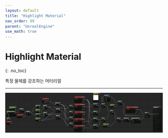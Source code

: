 ```yaml
---
layout: default
title: "Highlight Material"
nav_order: 99
parent: "UnrealEngine"
use_math: true
---
```


# Highlight Material
{: .no_toc}

특정 물체를 강조하는 머터리얼

---

<img src="/images/Unreal/mat_highlight.PNG">